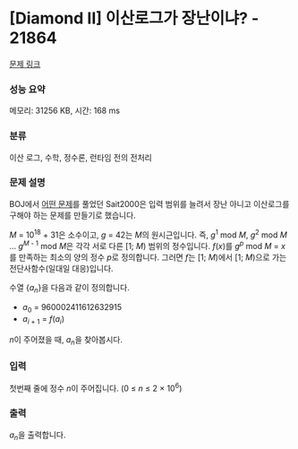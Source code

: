 # [Diamond II] 이산로그가 장난이냐? - 21864 

[문제 링크](https://www.acmicpc.net/problem/21864) 

### 성능 요약

메모리: 31256 KB, 시간: 168 ms

### 분류

이산 로그, 수학, 정수론, 런타임 전의 전처리

### 문제 설명

<p>BOJ에서 <a href="https://www.acmicpc.net/problem/21094" target="_blank">어떤 문제</a>를 풀었던 Sait2000은 입력 범위를 늘려서 장난 아니고 이산로그를 구해야 하는 문제를 만들기로 했습니다.</p>

<p><em>M</em> = 10<sup>18</sup> + 31은 소수이고, <em>g</em> = 42는 <em>M</em>의 원시근입니다. 즉, <em>g</em><sup>1</sup> mod <em>M</em>, <em>g</em><sup>2</sup> mod <em>M</em> ... <em>g</em><sup><em>M</em> - 1</sup> mod <em>M</em>은 각각 서로 다른 [1; <em>M</em>) 범위의 정수입니다. <em>f</em>(<em>x</em>)를 <em>g</em><sup><em>p</em></sup> mod <em>M</em> = <em>x</em>를 만족하는 최소의 양의 정수 <em>p</em>로 정의합니다. 그러면 <em>f</em>는 [1; <em>M</em>)에서 [1; <em>M</em>)으로 가는 전단사함수(일대일 대응)입니다.</p>

<p>수열 {<em>a</em><sub><em>n</em></sub>}을 다음과 같이 정의합니다.</p>

<ul>
	<li><em>a</em><sub>0</sub> = 960002411612632915</li>
	<li><em>a</em><sub><em>i</em> + 1</sub> = <em>f</em>(<em>a</em><sub><em>i</em></sub>)</li>
</ul>

<p><em>n</em>이 주어졌을 때, <em>a</em><sub><em>n</em></sub>을 찾아봅시다.</p>

### 입력 

 <p>첫번째 줄에 정수 <em>n</em>이 주어집니다. (0 ≤ <em>n</em> ≤ 2 × 10<sup>6</sup>)</p>

### 출력 

 <p><em>a</em><sub><em>n</em></sub>을 출력합니다.</p>

